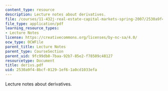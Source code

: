 ```yaml
---
content_type: resource
description: Lecture notes about derivatives.
file: /courses/11-432j-real-estate-capital-markets-spring-2007/2530a9f48bcf01291ef61a0cd1033efa_derivs.pdf
file_type: application/pdf
learning_resource_types:
- Lecture Notes
license: https://creativecommons.org/licenses/by-nc-sa/4.0/
ocw_type: OCWFile
parent_title: Lecture Notes
parent_type: CourseSection
parent_uid: 9fc99db8-7baa-92b7-85e2-f78509c48127
resourcetype: Document
title: derivs.pdf
uid: 2530a9f4-8bcf-0129-1ef6-1a0cd1033efa
---
```

Lecture notes about derivatives.